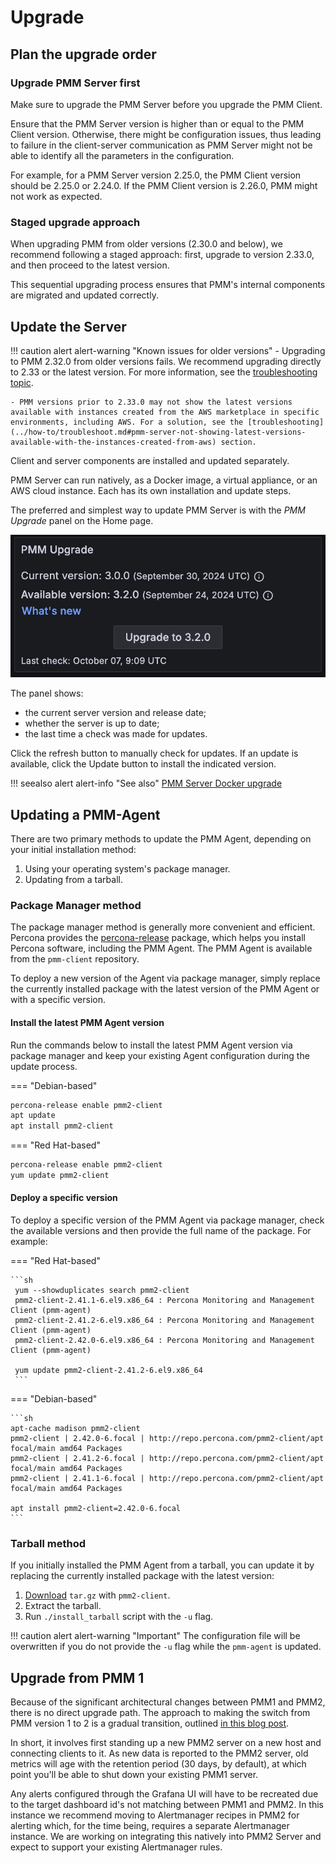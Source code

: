 # Upgrade

## Plan the upgrade order

### Upgrade PMM Server first

Make sure to upgrade the PMM Server before you upgrade the PMM Client.
    
Ensure that the PMM Server version is higher than or equal to the PMM Client version. Otherwise, there might be configuration issues, thus leading to failure in the client-server communication as PMM Server might not be able to identify all the parameters in the configuration.

For example, for a PMM Server version 2.25.0, the PMM Client version should be 2.25.0 or 2.24.0. If the PMM Client version is 2.26.0, PMM might not work as expected.

### Staged upgrade approach

When upgrading PMM from older versions (2.30.0 and below), we recommend following a staged approach: first, upgrade to version 2.33.0, and then proceed to the latest version. 

This sequential upgrading process ensures that PMM's internal components are migrated and updated correctly.

## Update the Server

!!! caution alert alert-warning "Known issues for older versions"
    - Upgrading to PMM 2.32.0 from older versions fails. We recommend upgrading directly to 2.33 or the latest version. For more information, see the [troubleshooting topic](../how-to/troubleshoot.md#pmm-server-fails-while-upgrading).

    - PMM versions prior to 2.33.0 may not show the latest versions available with instances created from the AWS marketplace in specific environments, including AWS. For a solution, see the [troubleshooting](../how-to/troubleshoot.md#pmm-server-not-showing-latest-versions-available-with-the-instances-created-from-aws) section.

Client and server components are installed and updated separately.

PMM Server can run natively, as a Docker image, a virtual appliance, or an AWS cloud instance. Each has its own installation and update steps.

The preferred and simplest way to update PMM Server is with the *PMM Upgrade* panel on the Home page.

![!image](../images/PMM_Home_Dashboard_Panels_Upgrade.jpg)

The panel shows:

- the current server version and release date;
- whether the server is up to date;
- the last time a check was made for updates.

Click the refresh button to manually check for updates. If an update is available, click the Update button to install the indicated version.

!!! seealso alert alert-info "See also"
    [PMM Server Docker upgrade](../setting-up/server/docker.md#upgrade)

## Updating a PMM-Agent

There are two primary methods to update the PMM Agent, depending on your initial installation method:

1. Using your operating system's package manager.
2. Updating from a tarball.

### Package Manager method

The package manager method is generally more convenient and efficient. Percona provides the [percona-release](https://docs.percona.com/percona-software-repositories/installing.html) package, which helps you install Percona software, including the PMM Agent. The PMM Agent is available from the `pmm-client` repository.

To deploy a new version of the Agent via package manager, simply replace the currently installed package with the latest version of the PMM Agent or with a specific version.

#### Install the latest PMM Agent version

Run the commands below to install the latest PMM Agent version via package manager and keep your existing Agent configuration during the update process.

=== "Debian-based"

```sh
percona-release enable pmm2-client
apt update
apt install pmm2-client
```

=== "Red Hat-based"

 ```sh
 percona-release enable pmm2-client
 yum update pmm2-client
 ```

#### Deploy a specific version

To deploy a specific version of the PMM Agent via package manager, check the available versions and then provide the full name of the package. For example:

=== "Red Hat-based"

    ```sh
     yum --showduplicates search pmm2-client
     pmm2-client-2.41.1-6.el9.x86_64 : Percona Monitoring and Management Client (pmm-agent)
     pmm2-client-2.41.2-6.el9.x86_64 : Percona Monitoring and Management Client (pmm-agent)
     pmm2-client-2.42.0-6.el9.x86_64 : Percona Monitoring and Management Client (pmm-agent)

     yum update pmm2-client-2.41.2-6.el9.x86_64
     ```

=== "Debian-based"

    ```sh
    apt-cache madison pmm2-client
    pmm2-client | 2.42.0-6.focal | http://repo.percona.com/pmm2-client/apt focal/main amd64 Packages
    pmm2-client | 2.41.2-6.focal | http://repo.percona.com/pmm2-client/apt focal/main amd64 Packages
    pmm2-client | 2.41.1-6.focal | http://repo.percona.com/pmm2-client/apt focal/main amd64 Packages

    apt install pmm2-client=2.42.0-6.focal
    ```

### Tarball method

If you initially installed the PMM Agent from a tarball, you can update it by replacing the currently installed package with the latest version:

 1. [Download](https://www.percona.com/downloads) `tar.gz` with `pmm2-client`.
 2. Extract the tarball.
 3. Run `./install_tarball` script with the `-u` flag.

!!! caution alert alert-warning "Important"
    The configuration file will be overwritten if you do not provide the `-u` flag while the `pmm-agent` is updated.

## Upgrade from PMM 1

Because of the significant architectural changes between PMM1 and PMM2, there is no direct upgrade path. The approach to making the switch from PMM version 1 to 2 is a gradual transition, outlined [in this blog post](https://www.percona.com/blog/2019/11/27/running-pmm1-and-pmm2-clients-on-the-same-host/).

In short, it involves first standing up a new PMM2 server on a new host and connecting clients to it. As new data is reported to the PMM2 server, old metrics will age with the retention period (30 days, by default), at which point you'll be able to shut down your existing PMM1 server.

Any alerts configured through the Grafana UI will have to be recreated due to the target dashboard id's not matching between PMM1 and PMM2.  In this instance we recommend moving to Alertmanager recipes in PMM2 for alerting which, for the time being, requires a separate Alertmanager instance. We are working on integrating this natively into PMM2 Server and expect to support your existing Alertmanager rules.